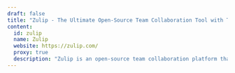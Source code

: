 ```yaml
---
draft: false
title: "Zulip - The Ultimate Open-Source Team Collaboration Tool with Topic-Based Threading"
content:
  id: zulip
  name: Zulip
  website: https://zulip.com/
  proxy: true
  description: "Zulip is an open-source team collaboration platform that enhances productivity with its unique topic-based threading. Combining the best of email and chat, it makes remote work seamless and efficient for teams."
---
```

